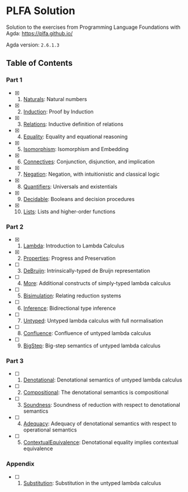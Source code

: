 # PLFA Solution

Solution to the exercises from Programming Language Foundations with Agda: https://plfa.github.io/

Agda version: `2.6.1.3`

## Table of Contents

### Part 1

- [x] 1. [Naturals](https://plfa.github.io/Naturals/): Natural numbers
- [x] 2. [Induction](https://plfa.github.io/Induction/): Proof by Induction
- [x] 3. [Relations](https://plfa.github.io/Relations/): Inductive definition of relations
- [x] 4. [Equality](https://plfa.github.io/Equality/): Equality and equational reasoning
- [x] 5. [Isomorphism](https://plfa.github.io/Isomorphism/): Isomorphism and Embedding
- [x] 6. [Connectives](https://plfa.github.io/Connectives/): Conjunction, disjunction, and implication
- [x] 7. [Negation](https://plfa.github.io/Negation/): Negation, with intuitionistic and classical logic
- [x] 8. [Quantifiers](https://plfa.github.io/Quantifiers/): Universals and existentials
- [x] 9. [Decidable](https://plfa.github.io/Decidable/): Booleans and decision procedures
- [x] 10. [Lists](https://plfa.github.io/Lists/): Lists and higher-order functions

### Part 2

- [x] 1. [Lambda](https://plfa.github.io/Lambda/): Introduction to Lambda Calculus
- [x] 2. [Properties](https://plfa.github.io/Properties/): Progress and Preservation
- [ ] 3. [DeBruijn](https://plfa.github.io/DeBruijn/): Intrinsically-typed de Bruijn representation
- [ ] 4. [More](https://plfa.github.io/More/): Additional constructs of simply-typed lambda calculus
- [ ] 5. [Bisimulation](https://plfa.github.io/Bisimulation/): Relating reduction systems
- [ ] 6. [Inference](https://plfa.github.io/Inference/): Bidirectional type inference
- [ ] 7. [Untyped](https://plfa.github.io/Untyped/): Untyped lambda calculus with full normalisation
- [ ] 8. [Confluence](https://plfa.github.io/Confluence/): Confluence of untyped lambda calculus
- [ ] 9. [BigStep](https://plfa.github.io/BigStep/): Big-step semantics of untyped lambda calculus

### Part 3

- [ ] 1. [Denotational](https://plfa.github.io/Denotational/): Denotational semantics of untyped lambda calculus
- [ ] 2. [Compositional](https://plfa.github.io/Compositional/): The denotational semantics is compositional
- [ ] 3. [Soundness](https://plfa.github.io/Soundness/): Soundness of reduction with respect to denotational semantics
- [ ] 4. [Adequacy](https://plfa.github.io/Adequacy/): Adequacy of denotational semantics with respect to operational semantics
- [ ] 5. [ContextualEquivalence](https://plfa.github.io/ContextualEquivalence/): Denotational equality implies contextual equivalence

### Appendix

- [ ] 1. [Substitution](https://plfa.github.io/Substitution/): Substitution in the untyped lambda calculus
